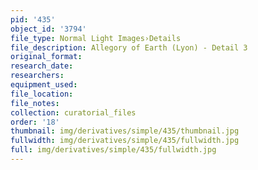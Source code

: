 ```yaml
---
pid: '435'
object_id: '3794'
file_type: Normal Light Images›Details
file_description: Allegory of Earth (Lyon) - Detail 3
original_format:
research_date:
researchers:
equipment_used:
file_location:
file_notes:
collection: curatorial_files
order: '18'
thumbnail: img/derivatives/simple/435/thumbnail.jpg
fullwidth: img/derivatives/simple/435/fullwidth.jpg
full: img/derivatives/simple/435/fullwidth.jpg
---
```

